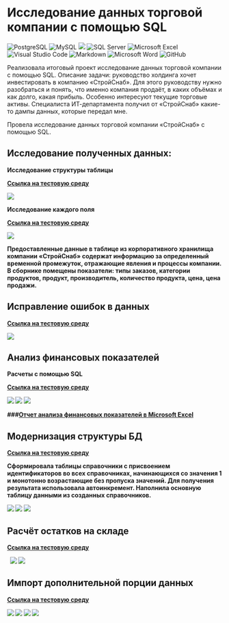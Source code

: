 # Исследование данных торговой компании с помощью SQL

![PostgreSQL](https://img.shields.io/badge/PostgreSQL-316192?style=for-the-badge&logo=postgresql&logoColor=white)
![MySQL](https://img.shields.io/badge/mysql-4479A1.svg?style=for-the-badge&logo=mysql&logoColor=white)
![](https://img.shields.io/badge/SQLite-07405E?style=for-the-badge&logo=sqlite&logoColor=white)
![SQL Server](https://img.shields.io/badge/Microsoft_SQL_Server-CC2927?style=for-the-badge&logo=microsoft-sql-server&logoColor=white)
![Microsoft Excel](https://img.shields.io/badge/Microsoft_Excel-217346?style=for-the-badge&logo=microsoft-excel&logoColor=white)
![Visual Studio Code](https://img.shields.io/badge/Visual%20Studio%20Code-0078d7.svg?style=for-the-badge&logo=visual-studio-code&logoColor=white)
![Markdown](https://img.shields.io/badge/markdown-%23000000.svg?style=for-the-badge&logo=markdown&logoColor=white)
![Microsoft Word](https://img.shields.io/badge/Microsoft_Word-2B579A?style=for-the-badge&logo=microsoft-word&logoColor=white)
![GitHub](https://img.shields.io/badge/github-%23121011.svg?style=for-the-badge&logo=github&logoColor=white)

Реализовала итоговый проект исследование данных торговой компании с помощью SQL. 
Описание задачи: руководство холдинга хочет инвестировать в компанию «СтройСнаб». Для этого руководству нужно разобраться и понять, что именно компания продаёт, в каких объёмах и как долго, какая прибыль. Особенно интересуют текущие торговые активы.
Специалиста ИТ-департамента получил от «СтройСнаб» какие-то дампы данных,  которые передал мне.

Провела исследование данных торговой компании «СтройСнаб» с помощью SQL.

## Исследование полученных данных:

**Исследование структуры таблицы** 

<b>[Ссылка на тестовую среду](https://dbfiddle.uk/4D1pk94-?hide=2)

![](https://github.com/Nadezhda2024/Rresearch-of-the-trading-company-s-data-using-SQL/blob/main/EXEC%20sp_help.png)


**Исследование каждого поля**

<b>[Ссылка на тестовую среду](https://dbfiddle.uk/utQRs-A9)

![](https://github.com/Nadezhda2024/Rresearch-of-the-trading-company-s-data-using-SQL/blob/main/SELECT%2C%20FROM%2C%20COUNT%2C%20MIN%2C%20MAX%2C%20AVG%2C%20DISTINCT.png)

Предоставленные данные в таблице из корпоративного хранилища компании «СтройСнаб» содержат информацию за определенный временной промежуток, отражающие явления и процессы компании. В сборнике помещены показатели: типы заказов, категории продуктов, продукт, производитель, количество продукта, цена, цена продажи.

## Исправление ошибок в данных

<b>[Ссылка на тестовую среду](https://dbfiddle.uk/Qf7w5pPZ)

![](https://github.com/Nadezhda2024/Rresearch-of-the-trading-company-s-data-using-SQL/blob/main/DELETE%2C%20UPDATE.png)

## Анализ финансовых показателей

**Расчеты с помощью SQL**

<b>[Ссылка на тестовую среду](https://dbfiddle.uk/Lxez5yfT)

![](https://github.com/Nadezhda2024/Rresearch-of-the-trading-company-s-data-using-SQL/blob/main/SUM%2C%20%20WHERE%2C%20GROUP%20BY%2C%20ORDER%20BY.png)
![](https://github.com/Nadezhda2024/Rresearch-of-the-trading-company-s-data-using-SQL/blob/main/SUM%2C%20ROUND%2C%20WHERE%2C%20CASE%2C%20GROUP%20BY%2C%20ORDER%20BY.png)
![](https://github.com/Nadezhda2024/Rresearch-of-the-trading-company-s-data-using-SQL/blob/main/SUM%2C%20ROUND%2C%20WHERE%2C%20CASE%2C%20GROUP%20BY%2C%20ORDER%20BY%201.png)

###[Отчет анализа финансовых показателей в Microsoft Excel](https://docs.google.com/spreadsheets/d/1wANTVPisHzI8eJYfHfKCbCEhtIpJqzB2/edit?usp=sharing&ouid=105723758090183599080&rtpof=true&sd=true)

## Модернизация структуры БД

<b>[Ссылка на тестовую среду](https://dbfiddle.uk/teV4PCrC)

Сформировала таблицы справочники с присвоением  идентификаторов во всех справочниках, начинающихся со значения 1 и монотонно возрастающие без пропуска значений. Для получения результата использовала автоинкремент. Наполнила основную таблицу данными из созданных справочников.

![](https://github.com/Nadezhda2024/Rresearch-of-the-trading-company-s-data-using-SQL/blob/main/CREATE%20TABLE%2C%20INSERT.png)
![](https://github.com/Nadezhda2024/Rresearch-of-the-trading-company-s-data-using-SQL/blob/main/CREATE%20TABLE%2C%20INSERT%2C%20IDENTITY.png)
![](https://github.com/Nadezhda2024/Rresearch-of-the-trading-company-s-data-using-SQL/blob/main/CREATE%20TABLE%2C%20INSERT%2C%20JOIN.png)

## Расчёт остатков на складе

<b>[Ссылка на тестовую среду](https://dbfiddle.uk/aBmaks_X)

![]()
![]()
![](https://github.com/Nadezhda2024/Rresearch-of-the-trading-company-s-data-using-SQL/blob/main/%D1%80%D0%B0%D1%81%D1%87%D0%B5%D1%82%20%D0%BE%D1%81%D1%82%D0%B0%D1%82%D0%BA%D0%BE%D0%B2%20COALESCE%2C%20CASE.png)
![](https://github.com/Nadezhda2024/Rresearch-of-the-trading-company-s-data-using-SQL/blob/main/COALESCE%2C%20CASE.png)

## Импорт дополнительной порции данных

<b>[Ссылка на тестовую среду](https://dbfiddle.uk/FWXHaz0R)

![](https://github.com/Nadezhda2024/Rresearch-of-the-trading-company-s-data-using-SQL/blob/main/SUBSTRING%2C%20%20TRIM.png)
![](https://github.com/Nadezhda2024/Rresearch-of-the-trading-company-s-data-using-SQL/blob/main/%D0%BD%D0%BE%D0%B2%D0%B0%D1%8F%20%D1%82%D0%B0%D0%B1%D0%BB%D0%B8%D1%86%D0%B0.png)
![](https://github.com/Nadezhda2024/Rresearch-of-the-trading-company-s-data-using-SQL/blob/main/%D0%BF%D1%80%D0%BE%D0%B2%D0%B5%D1%80%D0%BA%D0%B0%20%D1%81%D0%BE%D0%BE%D1%82%D0%B2%D0%B5%D1%82%D1%81%D1%82%D0%B2%D0%B8%D1%8F%20%D1%81%D0%BF%D1%80%D0%B0%D0%B2%D0%BE%D1%87%D0%BD%D0%B8%D0%BA%D0%B0%D0%BC.png)
![](https://github.com/Nadezhda2024/Rresearch-of-the-trading-company-s-data-using-SQL/blob/main/%D0%BD%D0%B0%D0%BF%D0%BE%D0%BB%D0%BD%D0%B5%D0%BD%D0%B8%D0%B5%20%D0%BD%D0%BE%D0%B2%D0%BE%D0%B9%20%D1%82%D0%B0%D0%B1%D0%BB%D0%B8%D1%86%D1%8B%20%D0%B4%D0%B0%D0%BD%D0%BD%D1%8B%D0%BC%D0%B8.png)
